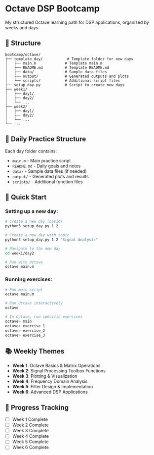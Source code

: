 # Octave DSP Bootcamp

My structured Octave learning path for DSP applications, organized by weeks and days.

## 📁 Structure

```
bootcamp/octave/
├── template_day/           # Template folder for new days
│   ├── main.m             # Template main.m
│   ├── README.md          # Template README.md
│   ├── data/              # Sample data files
│   ├── output/            # Generated outputs and plots
│   └── scripts/           # Additional script files
├── setup_day.py           # Script to create new days
├── week1/
│   ├── day1/
│   ├── day2/
│   └── ...
├── week2/
│   ├── day1/
│   ├── day2/
│   └── ...
└── ...
```

## 🎯 Daily Practice Structure

Each day folder contains:
- `main.m` - Main practice script
- `README.md` - Daily goals and notes
- `data/` - Sample data files (if needed)
- `output/` - Generated plots and results
- `scripts/` - Additional function files

## 🚀 Quick Start

### Setting up a new day:
```bash
# Create a new day (basic)
python3 setup_day.py 1 2

# Create a new day with topic
python3 setup_day.py 1 2 "Signal Analysis"

# Navigate to the new day
cd week1/day2

# Run with Octave
octave main.m
```

### Running exercises:
```bash
# Run main script
octave main.m

# Run Octave interactively
octave

# In Octave, run specific exercises
octave> main
octave> exercise_1
octave> exercise_2
octave> exercise_3
```

## 📚 Weekly Themes

- **Week 1**: Octave Basics & Matrix Operations
- **Week 2**: Signal Processing Toolbox Functions
- **Week 3**: Plotting & Visualization
- **Week 4**: Frequency Domain Analysis
- **Week 5**: Filter Design & Implementation  
- **Week 6**: Advanced DSP Applications

## 📝 Progress Tracking

- [ ] Week 1 Complete
- [ ] Week 2 Complete
- [ ] Week 3 Complete
- [ ] Week 4 Complete
- [ ] Week 5 Complete
- [ ] Week 6 Complete
